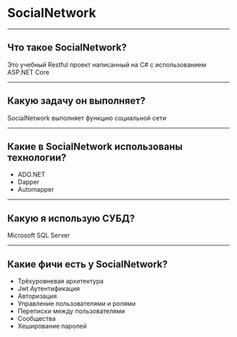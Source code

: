 ﻿# SocialNetwork

---

## Что такое SocialNetwork?
Это учебный Restful проект написанный на C# с использованием ASP.NET Core

---

## Какую задачу он выполняет?
SocialNetwork выполняет функцию социальной сети

---

## Какие в SocialNetwork использованы технологии?
* ADO.NET
* Dapper
* Automapper

---

## Какую я использую СУБД?
Microsoft SQL Server

---

## Какие фичи есть у SocialNetwork?
* Трёхуровневая архитектура
* Jwt Аутентификация
* Авторизация
* Управление пользователями и ролями
* Переписки между пользователями
* Сообщества
* Хеширование паролей
